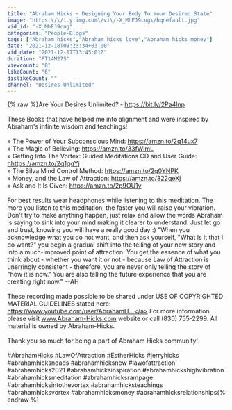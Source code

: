 ```yaml
---
title: "Abraham Hicks ~ Designing Your Body To Your Desired State"
image: "https:\/\/i.ytimg.com\/vi\/-X_MhEJ9cug\/hqdefault.jpg"
vid_id: "-X_MhEJ9cug"
categories: "People-Blogs"
tags: ["Abraham hicks","Abraham hicks love","Abraham hicks money"]
date: "2021-12-18T09:23:34+03:00"
vid_date: "2021-12-17T13:45:01Z"
duration: "PT14M27S"
viewcount: "8"
likeCount: "6"
dislikeCount: ""
channel: "Desires Unlimited"
---
```

{% raw %}Are Your Desires Unlimited? - <a rel="nofollow" target="blank" href="https://bit.ly/2Pa4lnp">https://bit.ly/2Pa4lnp</a><br /><br />These Books that have helped me into alignment and were inspired by Abraham's infinite wisdom and teachings!<br /><br />» The Power of Your Subconscious Mind: <a rel="nofollow" target="blank" href="https://amzn.to/2q14ux7">https://amzn.to/2q14ux7</a><br /> » The Magic of Believing: <a rel="nofollow" target="blank" href="https://amzn.to/33fWlmL">https://amzn.to/33fWlmL</a><br /> » Getting Into The Vortex: Guided Meditations CD and User Guide: <a rel="nofollow" target="blank" href="hhttps://amzn.to/2q1ggYj">hhttps://amzn.to/2q1ggYj</a><br />» The Silva Mind Control Method: <a rel="nofollow" target="blank" href="https://amzn.to/2q0YNPK">https://amzn.to/2q0YNPK</a><br />» Money, and the Law of Attraction: <a rel="nofollow" target="blank" href="https://amzn.to/322qeXj">https://amzn.to/322qeXj</a><br /> » Ask and It Is Given: <a rel="nofollow" target="blank" href="https://amzn.to/2p9OU1y">https://amzn.to/2p9OU1y</a> <br /><br />For best results wear headphones while listening to this meditation. The more you listen to this meditation, the faster you will raise your vibration. Don't try to make anything happen, just relax and allow the words Abraham is saying to sink into your mind making it clearer to understand. Just let go and trust, knowing you will have a really good day :) &quot;When you acknowledge what you do not want, and then ask yourself, &quot;What is it that I do want?&quot; you begin a gradual shift into the telling of your new story and into a much-improved point of attraction. You get the essence of what you think about - whether you want it or not - because Law of Attraction is unerringly consistent - therefore, you are never only telling the story of &quot;how it is now.&quot; You are also telling the future experience that you are creating right now.&quot; --AH <br /><br />These recording made possible to be shared under USE OF COPYRIGHTED MATERIAL GUIDELINES stated here: <a rel="nofollow" target="blank" href="https://www.youtube.com/user/AbrahamH...">https://www.youtube.com/user/AbrahamH...</a>  For more information please visit www.Abraham-Hicks.com website or call (830) 755-2299. All material is owned by Abraham-Hicks.<br /><br />Thank you so much for being a part of Abraham Hicks community!<br /><br />#AbrahamHicks #LawOfAttraction #EstherHicks #jerryhicks #abrahamhicksnoads #abrahamhicksnew #lawofattraction #abrahamhicks2021 #abrahamhicksinspiration #abrahamhickshighvibration #abrahamhicksmeditation #abrahamhicksrampage #abrahamhicksintothevortex #abrahamhicksteachings #abrahamhicksvortex #abrahamhicksmoney #abrahamhicksrelationships{% endraw %}
